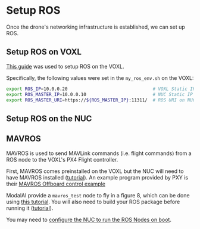 # Setup ROS

Once the drone's networking infrastructure is established, we can set up ROS.

## Setup ROS on VOXL

[This guide](https://docs.modalai.com/setup-ros-on-voxl-0_9/) was used to setup ROS on the VOXL.

Specifically, the following values were set in the `my_ros_env.sh` on the VOXL:

```sh
export ROS_IP=10.0.0.20                                # VOXL Static IP
export ROS_MASTER_IP=10.0.0.10                         # NUC Static IP
export ROS_MASTER_URI=https://${ROS_MASTER_IP}:11311/  # ROS URI on NUC
```

## Setup ROS on the NUC

## MAVROS

MAVROS is used to send MAVLink commands (i.e. flight commands) from a ROS node to the VOXL's PX4 Flight controller.

First, MAVROS comes preinstalled on the VOXL but the NUC will need to have MAVROS installed ([tutorial](https://docs.px4.io/main/en/ros/mavros_installation.html)). An example program provided by PXY is their [MAVROS Offboard control example](https://docs.px4.io/main/en/ros/mavros_offboard_cpp.html)

ModalAI provide a `mavros_test` node to fly in a figure 8, which can be done using [this tutorial](https://docs.modalai.com/mavros-0_9/). You will also need to build your ROS package before running it ([tutorial](http://wiki.ros.org/catkin/Tutorials/using_a_workspace#With_catkin_make)). 

You may need to [configure the NUC to run the ROS Nodes on boot](https://mshields.name/blog/2022-03-16-running-ros-nodes-on-boot/).